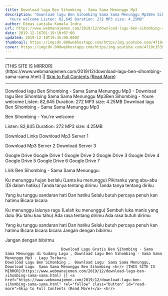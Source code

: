 ```yaml
---
title: Download lagu Ben Sihombing - Sama Sama Menunggu Mp3
description: "Download lagu Ben Sihombing Sama Sama Menunggu Mp3Ben Sihombing -
  Youre welcome Listen: 82,645 Duration: 272 MP3 size: 4.25MB"
author: Dimas Lanjaka Kumala Indra
url: https://www.webmanajemen.com/2019/12/download-lagu-ben-sihombing-sama-sama.html
date: 2019-12-16T01:19:10+07:00
updated: 2019-12-10T19:35:00.000Z
thumbnail: https://imgcdn.000webhostapp.com/https/img.youtube.com/4710c35393f272573da3dd8eeb897042.jpeg
cover: https://imgcdn.000webhostapp.com/https/img.youtube.com/4710c35393f272573da3dd8eeb897042.jpeg
---
```


<hr/> [THIS SITE IS MIRROR](https://www.webmanajemen.com/2019/12/download-lagu-ben-sihombing-sama-sama.html) || <a href="https://www.webmanajemen.com/2019/12/download-lagu-ben-sihombing-sama-sama.html" rel="follow" class="button" id="read-more">Skip to Full Contents (Read More)</a> <hr/> Download lagu Ben Sihombing - Sama Sama Menunggu Mp3 - Download lagu Ben Sihombing Sama Sama Menunggu Mp3Ben Sihombing - Youre welcome Listen: 82,645 Duration: 272 MP3 size: 4.25MB Download lagu Ben Sihombing - Sama Sama Menunggu Mp3

Ben Sihombing - You're welcome

  Listen: 82,645 
  Duration: 272 
  MP3 size: 4.25MB 

  Download Links 
  Download Mp3 Server 1 

  Download Mp3 Server 2 
  Download Server 3 


  Google Drive   Google Drive 1 
  Google Drive 2 
  Google Drive 3 
  Google Drive 4 
  Google Drive 5 
  Google Drive 6 
  Google Drive 7 


                             
Lirik Ben Sihombing - Sama Sama Menunggu:
                             
Ku menunggu hujan berlalu
  (Lama ku menunggu)
  Pikiranku yang abu-abu
  (Di dalam hatiku)
  Tanda tanya tentang dirimu
  Tanda tanya tentang diriku
  
  Yang ku tunggu sandaran hati Dan hatiku
  Selalu butuh percaya penuh kan hatimu
  Bicara bicara
  
  Ku menunggu lalunya ragu
  (Lelah ku menunggu)
  Sembuh luka manis yang dulu
  (Ku tahu kau tahu)
  Ada rasa tentang dirimu
  Ada rasa butuh dirimu
  
  Yang ku tunggu sandaran hati Dan hatiku
  Selalu butuh percaya penuh kan hatimu
  Bicara bicara bicara
  Jangan dengan bibirmu
  
  Jangan dengan bibirmu                                 
                                 
                             Download Lagu Gratis Ben Sihombing - Sama Sama Menunggu di Gudang Lagu , Download Lagu Ben Sihombing - Sama Sama Menunggu Mp3 - Lagu Terbaru.                                                         Download Lagu Ben Sihombing ,  Download Lagu  Sama Sama Menunggu,  Download Lagu  Sama Sama Menunggu Ben Sihombing <hr/> [THIS SITE IS MIRROR](https://www.webmanajemen.com/2019/12/download-lagu-ben-sihombing-sama-sama.html) || <a href="https://www.webmanajemen.com/2019/12/download-lagu-ben-sihombing-sama-sama.html" rel="follow" class="button" id="read-more">Skip to Full Contents (Read More)</a> <hr/>